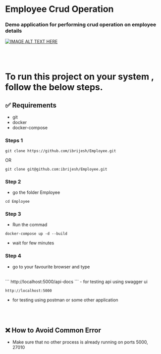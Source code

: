 # Employee Crud Operation

### Demo application for performing crud operation on employee details

[![IMAGE ALT TEXT HERE](https://img.youtube.com/vi/ZInWj3Wbrak/0.jpg)](https://youtu.be/ZInWj3Wbrak)

<br>

<br>


# To run this project on your system , follow the below steps.

## ✅ Requirements

- git
- docker
- docker-compose

### Steps 1
```
git clone https://github.com/ibrijesh/Employee.git
```

 OR

```
git clone git@github.com:ibrijesh/Employee.git
```

### Step 2
- go the folder Employee 
``` 
cd Employee
```

### Step 3
- Run the commad
```
docker-compose up -d --build  
```  
- wait for few minutes

### Step 4
- go to your favourite browser and  type
<br>
```
http://localhost:5000/api-docs      
```
- for testing api using swagger ui

```
http://localhost:5000      
```

- for testing using postman or some other application
<br>
<br>

## ❌ How to Avoid  Common Error  
- Make sure that  no other  process is already running on ports 5000, 27010

